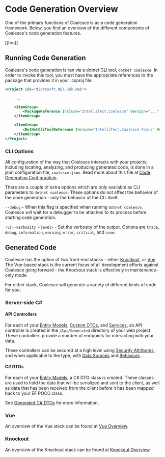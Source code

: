 # Code Generation Overview

One of the primary functions of Coalesce is as a code generation framework. Below, you find an overview of the different components of Coalesce's code generation features.

[[toc]]


## Running Code Generation

Coalesce's code generation is ran via a dotnet CLI tool, ``dotnet coalesce``. In order to invoke this tool, you must have the appropriate references to the package that provides it in your .csproj file:

``` xml
<Project Sdk="Microsoft.NET.Sdk.Web">

    ...

    <ItemGroup>
        <PackageReference Include="IntelliTect.Coalesce" Version="..." />
    </ItemGroup>

    <ItemGroup>
        <DotNetCliToolReference Include="IntelliTect.Coalesce.Tools" Version="..." />
    </ItemGroup>  
</Project>
```

### CLI Options

All configuration of the way that Coalesce interacts with your projects, including locating, analyzing, and producing generated code, is done in a json configuration file, ``coalesce.json``. Read more about this file at [Code Generation Configuration](/topics/coalesce-json.md).

There are a couple of extra options which are only available as CLI parameters to ``dotnet coalesce``. These options do not affect the behavior of the code generation - only the behavior of the CLI itself.

``--debug`` - When this flag is specified when running ``dotnet coalesce``, Coalesce will wait for a debugger to be attached to its process before starting code generation.

``-v|--verbosity <level>`` - Set the verbosity of the output. Options are ``trace``, ``debug``, ``information``, ``warning``, ``error``, ``critical``, and ``none``.

## Generated Code

Coalesce has the option of two front-end stacks - either [Knockout](http://knockoutjs.com/), or [Vue](https://vuejs.org/). The Vue-based stack is the current focus of all development efforts against Coalesce going forward - the Knockout stack is effectively in maintenance-only mode.

For either stack, Coalesce will generate a variety of different kinds of code for you:

### Server-side C#

#### API Controllers
For each of your [Entity Models](/modeling/model-types/entities.md), [Custom DTOs](/modeling/model-types/dtos.md), and [Services](/modeling/model-types/services.md), an API controller is created in the ``/Api/Generated`` directory of your web project. These controllers provide a number of endpoints for interacting with your data.

These controllers can be secured at a high level using [Security Attributes](/modeling/model-components/attributes/security-attribute.md), and when applicable to the type, with [Data Sources](/modeling/model-components/data-sources.md) and [Behaviors](/modeling/model-components/behaviors.md).

#### C# DTOs
For each of your [Entity Models](/modeling/model-types/entities.md), a C# DTO class is created. These classes are used to hold the data that will be serialized and sent to the client, as well as data that has been received from the client before it has been mapped back to your EF POCO class.

See [Generated C# DTOs](/stacks/agnostic/dtos.md) for more information.

### Vue

An overview of the Vue stack can be found at [Vue Overview](/stacks/vue/overview.md).

### Knockout

An overview of the Knockout stack can be found at [Knockout Overview](/stacks/ko/overview.md).

